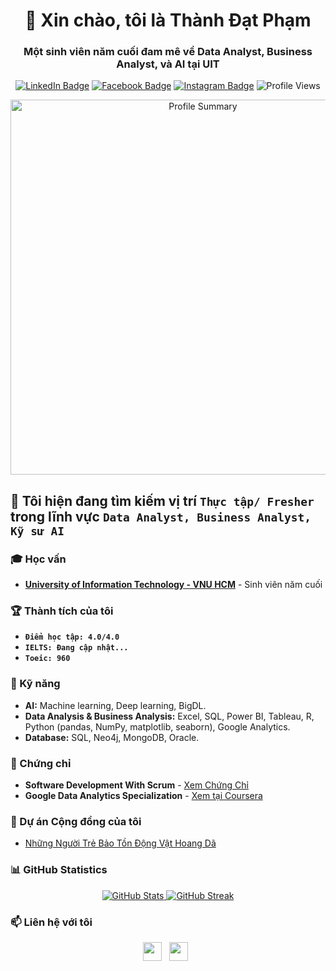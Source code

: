 <h1 align="center">👋 Xin chào, tôi là Thành Đạt Phạm</h1>
<h3 align="center">Một sinh viên năm cuối đam mê về Data Analyst, Business Analyst, và AI tại UIT</h3>

<p align="center">
  <a href="https://www.linkedin.com/in/tdp-uit"><img src="https://img.shields.io/badge/LinkedIn--_.svg?style=flat&logo=linkedin" alt="LinkedIn Badge"></a>
  <a href="https://www.facebook.com/thanhdatpham.uit/"><img src="https://img.shields.io/badge/Facebook--_.svg?style=flat&logo=facebook" alt="Facebook Badge"></a>
  <a href="https://www.instagram.com/kuiem.3004/"><img src="https://img.shields.io/badge/Instagram--_.svg?style=flat&logo=instagram" alt="Instagram Badge"></a>
  <img src="https://komarev.com/ghpvc/?username=kudat-uit&label=Profile%20views&color=0e75b6&style=flat" alt="Profile Views">
</p>

<p align="center">
  <img src="https://github-profile-summary-cards.vercel.app/api/cards/profile-details?username=kudat-uit&theme=vue" width="600" alt="Profile Summary">
</p>


## 🌱 Tôi hiện đang tìm kiếm vị trí **`Thực tập/ Fresher`** trong lĩnh vực **`Data Analyst, Business Analyst, Kỹ sư AI`**

### 🎓 Học vấn
- **[University of Information Technology - VNU HCM](https://www.uit.edu.vn/)** - Sinh viên năm cuối

### 🏆 Thành tích của tôi
- **`Điểm học tập: 4.0/4.0`**
- **`IELTS: Đang cập nhật...`**
- **`Toeic: 960`**

### 💼 Kỹ năng
- **AI:** Machine learning, Deep learning, BigDL.
- **Data Analysis & Business Analysis:** Excel, SQL, Power BI, Tableau, R, Python (pandas, NumPy, matplotlib, seaborn), Google Analytics.
- **Database:** SQL, Neo4j, MongoDB, Oracle.

### 📜 Chứng chỉ
- **Software Development With Scrum** - [Xem Chứng Chỉ](https://verified.sertifier.com/en/verify/94102379210581/)
- **Google Data Analytics Specialization** - [Xem tại Coursera](https://coursera.org/share/480cf7a3d889e338e457a72ae00d30b7)

### 🔭 Dự án Cộng đồng của tôi
- [Những Người Trẻ Bảo Tồn Động Vật Hoang Dã](https://drive.google.com/drive/folders/1j9RhhD5xOkBZRKZrsuPX52qF8obLTZMZ?usp=share_link)

### 📊 GitHub Statistics
<p align="center">
  <a href="https://github.com/anuraghazra/github-readme-stats">
    <img src="https://github-readme-stats.vercel.app/api?username=kudat-uit&show_icons=true&theme=algolia" alt="GitHub Stats">
  </a>
  <a href="https://github.com/DenverCoder1/github-readme-streak-stats">
    <img src="https://github-readme-streak-stats.herokuapp.com/?user=kudat-uit&theme=algolia" alt="GitHub Streak">
  </a>
</p>

### 📫 Liên hệ với tôi
<p align='center'>
  <a href="https://www.linkedin.com/in/tdp-uit"><img height="30" src="https://github.com/kudat-uit/kudat-uit/blob/main/linkined.png"></a>&nbsp;&nbsp;
  <a href="https://www.facebook.com/thanhdatpham.uit/"><img height="30" src="https://github.com/kudat-uit/kudat-uit/blob/main/124010.png"></a>&nbsp;&nbsp;
  <a href="https://www.instagram.com/kuiem.3004/"><img height="30" src="https://github.com/kudat-uit/k
